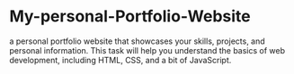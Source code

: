 # My-personal-Portfolio-Website
a personal portfolio website that showcases your skills, projects, and personal information. This task will help you understand the basics of web development, including HTML, CSS, and a bit of JavaScript.
